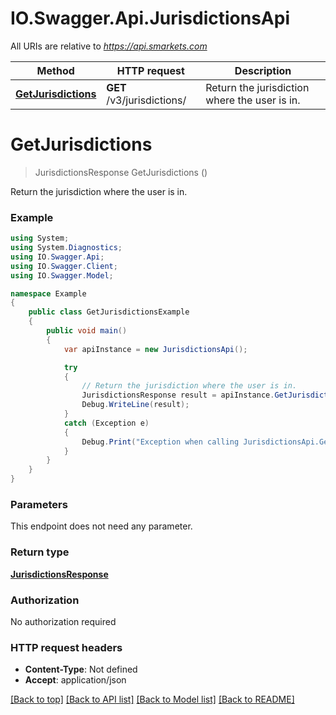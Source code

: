 # IO.Swagger.Api.JurisdictionsApi

All URIs are relative to *https://api.smarkets.com*

Method | HTTP request | Description
------------- | ------------- | -------------
[**GetJurisdictions**](JurisdictionsApi.md#getjurisdictions) | **GET** /v3/jurisdictions/ | Return the jurisdiction where the user is in.

<a name="getjurisdictions"></a>
# **GetJurisdictions**
> JurisdictionsResponse GetJurisdictions ()

Return the jurisdiction where the user is in.

### Example
```csharp
using System;
using System.Diagnostics;
using IO.Swagger.Api;
using IO.Swagger.Client;
using IO.Swagger.Model;

namespace Example
{
    public class GetJurisdictionsExample
    {
        public void main()
        {
            var apiInstance = new JurisdictionsApi();

            try
            {
                // Return the jurisdiction where the user is in.
                JurisdictionsResponse result = apiInstance.GetJurisdictions();
                Debug.WriteLine(result);
            }
            catch (Exception e)
            {
                Debug.Print("Exception when calling JurisdictionsApi.GetJurisdictions: " + e.Message );
            }
        }
    }
}
```

### Parameters
This endpoint does not need any parameter.

### Return type

[**JurisdictionsResponse**](JurisdictionsResponse.md)

### Authorization

No authorization required

### HTTP request headers

 - **Content-Type**: Not defined
 - **Accept**: application/json

[[Back to top]](#) [[Back to API list]](../README.md#documentation-for-api-endpoints) [[Back to Model list]](../README.md#documentation-for-models) [[Back to README]](../README.md)

